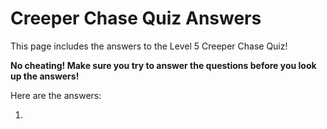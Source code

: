 # Creeper Chase Quiz Answers

This page includes the answers to the Level 5 Creeper Chase Quiz!

**No cheating! Make sure you try to answer the questions before you look up the answers!**

Here are the answers:

1. 
